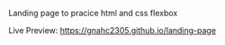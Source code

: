Landing page to pracice html and css flexbox

Live Preview: 
https://gnahc2305.github.io/landing-page
